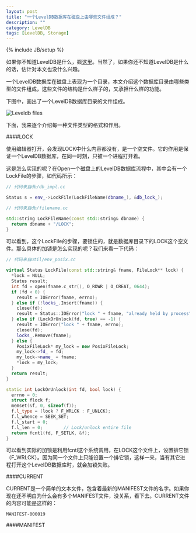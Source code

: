 ```yaml
---
layout: post
title: "一个LevelDB数据库在磁盘上由哪些文件组成？"
description: ""
category: LevelDB
tags: [LevelDB, Storage]
---
```

{% include JB/setup %}

如果你不知道LevelDB是什么，戳[这里](https://github.com/google/leveldb)。当然了，如果你还不知道LevelDB是什么的话，估计对本文也没什么兴趣。

一个LevelDB数据库在磁盘上表现为一个目录，本文介绍这个数据库目录由哪些类型的文件组成，这些文件的结构是什么样子的，又承担什么样的功能。

下图中，画出了一个LevelDB数据库目录的文件组成。

![Leveldb files](http://zhaox.github.io/assets/images/LeveldbFiles.png)

下面，我来逐个介绍每一种文件类型的格式和作用。

####LOCK

使用编辑器打开，会发现LOCK中什么内容都没有，是一个空文件。它的作用是保证一个LevelDB数据库，在同一时刻，只被一个进程打开着。

这是怎么实现的呢？在Open一个磁盘上的LevelDB数据库流程中，其中会有一个LockFile的步骤，如代码所示：

``` C++
// 代码来自db/db_impl.cc

Status s = env_->LockFile(LockFileName(dbname_), &db_lock_);

// 代码来自db/filename.cc

std::string LockFileName(const std::string& dbname) {
  return dbname + "/LOCK";
}
```

可以看到，这个LockFile的步骤，要锁住的，就是数据库目录下的LOCK这个空文件。那么具体的加锁是怎么实现的呢？我们来看一下代码：

``` C++
// 代码来自util/env_posix.cc

virtual Status LockFile(const std::string& fname, FileLock** lock) {
  *lock = NULL;
  Status result;
  int fd = open(fname.c_str(), O_RDWR | O_CREAT, 0644);
  if (fd < 0) {
    result = IOError(fname, errno);
  } else if (!locks_.Insert(fname)) {
    close(fd);
    result = Status::IOError("lock " + fname, "already held by process");
  } else if (LockOrUnlock(fd, true) == -1) {
    result = IOError("lock " + fname, errno);
    close(fd);
    locks_.Remove(fname);
  } else {
    PosixFileLock* my_lock = new PosixFileLock;
    my_lock->fd_ = fd;
    my_lock->name_ = fname;
    *lock = my_lock;
  }
  return result;
}

static int LockOrUnlock(int fd, bool lock) {
  errno = 0;
  struct flock f;
  memset(&f, 0, sizeof(f));
  f.l_type = (lock ? F_WRLCK : F_UNLCK);
  f.l_whence = SEEK_SET;
  f.l_start = 0;
  f.l_len = 0;        // Lock/unlock entire file
  return fcntl(fd, F_SETLK, &f);
}
```

可以看到实际的加锁是利用fcntl这个系统调用，在LOCK这个文件上，设置排它锁（F_WRLCK）。因为同一个文件上只能设置一个排它锁，这样一来，当有其它进程打开这个LevelDB数据库时，就会加锁失败。

####CURRENT

CURRENT是一个简单的文本文件，包含着最新的MANIFEST文件的名字。如果你现在还不明白为什么会有多个MANIFEST文件，没关系，看下去。CURRENT文件的内容可能是这样的：

```
MANIFEST-000019
```

####MANIFEST



